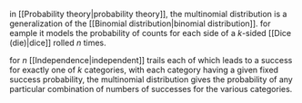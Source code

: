 
in [[Probability theory|probability theory]], the multinomial distribution is a generalization of the [[Binomial distribution|binomial distribution]]. for eample it models the probability of counts for each side of a $k$-sided [[Dice (die)|dice]] rolled $n$ times.

for $n$ [[Independence|independent]] trails each of which leads to a success for exactly one of $k$ categories, with each category having a given fixed success probability, the multinomial distribution gives the probability of any particular combination of numbers of successes for the various categories.



